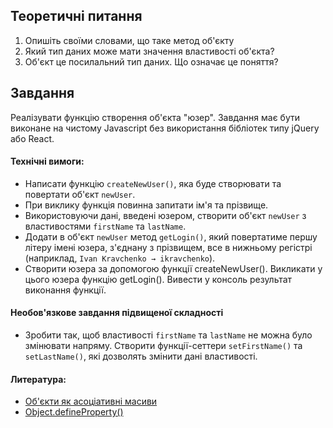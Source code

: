 ## Теоретичні питання

1. Опишіть своїми словами, що таке метод об'єкту
2. Який тип даних може мати значення властивості об'єкта?
3. Об'єкт це посилальний тип даних. Що означає це поняття?

## Завдання

Реалізувати функцію створення об'єкта "юзер". Завдання має бути виконане на чистому Javascript без використання бібліотек типу jQuery або React.

#### Технічні вимоги:

- Написати функцію `createNewUser()`, яка буде створювати та повертати об'єкт `newUser`.
- При виклику функція повинна запитати ім'я та прізвище.
- Використовуючи дані, введені юзером, створити об'єкт `newUser` з властивостями `firstName` та `lastName`.
- Додати в об'єкт `newUser` метод `getLogin()`, який повертатиме першу літеру імені юзера, з'єднану з прізвищем, все в нижньому регістрі (наприклад, `Ivan Kravchenko → ikravchenko`).
- Створити юзера за допомогою функції createNewUser(). Викликати у цього юзера функцію getLogin(). Вивести у консоль результат виконання функції.

#### Необов'язкове завдання підвищеної складності

- Зробити так, щоб властивості `firstName` та `lastName` не можна було змінювати напряму. Створити функції-сеттери `setFirstName()` та `setLastName()`, які дозволять змінити дані властивості.

#### Литература:

- [Об'єкти як асоціативні масиви](https://learn.javascript.ru/object)
- [Object.defineProperty()](https://developer.mozilla.org/ru/docs/Web/JavaScript/Reference/Global_Objects/Object/defineProperty)
